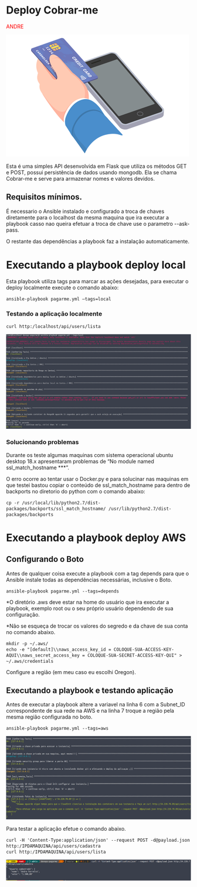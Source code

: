 # Deploy Cobrar-me

<span style="color:red"> ANDRE </span>

![Deploy Centos](images/logo.png)

Esta é uma simples API desenvolvida em Flask que utiliza os métodos GET e POST, possui persistência de dados usando mongodb. Ela se chama Cobrar-me e serve para armazenar nomes e valores devidos.

## Requisitos mínimos. 

É necessario o Ansible instalado e configurado a troca de chaves diretamente para o localhost da mesma maquina que ira executar a playbook casso nao queira efetuar a troca de chave use o parametro --ask-pass.

O restante das dependências a playbook faz a instalação automaticamente. 

# Executando a playbook deploy local 

Esta playbook utiliza tags para marcar as ações desejadas, para executar o deploy localmente execute o comando abaixo:
```
ansible-playbook pagarme.yml –tags=local
```

### Testando a aplicação localmente
```
curl http:/localhost/api/users/lista
```

![Deploy Centos](images/image-centos.png)

### Solucionando problemas

Durante os teste algumas maquinas com sistema operacional ubuntu desktop 18.x apresentaram problemas de “No module named ssl_match_hostname ***”. 

O erro ocorre ao tentar usar o Docker.py e para solucinar nas maquinas em que testei bastou copiar o conteúdo de ssl_match_hostname para dentro de backports no diretorio do python com o comando abaixo: 
``` 
cp -r /usr/local/lib/python2.7/dist-packages/backports/ssl_match_hostname/ /usr/lib/python2.7/dist-packages/backports 
```

# Executando a playbook deploy AWS

## Configurando o Boto

Antes de qualquer coisa execute a playbook com a tag depends para que o Ansible instale todas as dependências necessárias, inclusive o Boto.
```
ansible-playbook pagarme.yml --tags=depends
```


*O diretório .aws deve estar na home do usuário que ira executar a playbook, exemplo root ou o seu próprio usuário dependendo de sua configuração.

*Não se esqueça de trocar os valores do segredo e da chave de sua conta no comando abaixo.
```
mkdir -p ~/.aws/
echo -e "[default]\\naws_access_key_id = COLOQUE-SUA-ACCESS-KEY-AQUI\\naws_secret_access_key = COLOQUE-SUA-SECRET-ACCESS-KEY-QUI" > ~/.aws/credentials
```
Configure a região (em meu caso eu escolhi Oregon).

## Executando a playbook e testando aplicação

Antes de executar a playbook altere a variavel na linha 6 com a Subnet_ID correspondente de sua rede na AWS e na linha 7 troque a região pela mesma região configurada no boto.
```
ansible-playbook pagarme.yml --tags=aws
```

![Deploy Centos](images/image-aws.png)

Para testar a aplicação efetue o comando abaixo.
```
curl -H 'Content-Type:application/json' --request POST -d@payload.json http:/IPDAMAQUINA/api/users/cadastra
curl http:/IPDAMAQUINA/api/users/lista
```
![Deploy Centos](images/teste.png)
